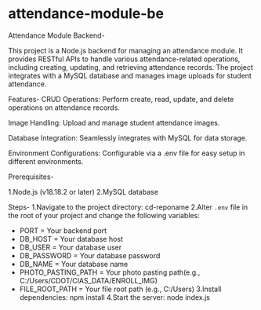 # attendance-module-be
Attendance Module Backend-

This project is a Node.js backend for managing an attendance module. It provides RESTful APIs to handle various attendance-related operations, including creating, updating, and retrieving attendance records. The project integrates with a MySQL database and manages image uploads for student attendance.

Features-
CRUD Operations: Perform create, read, update, and delete operations on attendance records.

Image Handling: Upload and manage student attendance images.

Database Integration: Seamlessly integrates with MySQL for data storage.

Environment Configurations: Configurable via a .env file for easy setup in different environments.

Prerequisites-

1.Node.js (v18.18.2 or later)
2.MySQL database


Steps-
1.Navigate to the project directory:
   cd-reponame
2.Alter `.env` file in the root of your project and change the following variables:
- PORT = Your backend port
- DB_HOST = Your database host
- DB_USER = Your database user
- DB_PASSWORD = Your database password
- DB_NAME = Your database name
- PHOTO_PASTING_PATH = Your photo pasting path(e.g., C:/Users/CDOT/CIAS_DATA/ENROLL_IMG)
- FILE_ROOT_PATH = Your file root path (e.g., C:/Users)
3.Install dependencies:
   npm install
4.Start the server:
   node index.js

